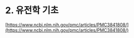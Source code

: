 # 2. 유전학 기초

[https://www.ncbi.nlm.nih.gov/pmc/articles/PMC3841808/](https://www.ncbi.nlm.nih.gov/pmc/articles/PMC3841808/)

